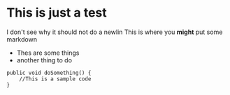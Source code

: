 This is just a test
===================

I don't see why it should not do a newlin
This is where you **might** put some markdown

* Thes are some things
* another thing to do

```
public void doSomething() {
	//This is a sample code
}
```